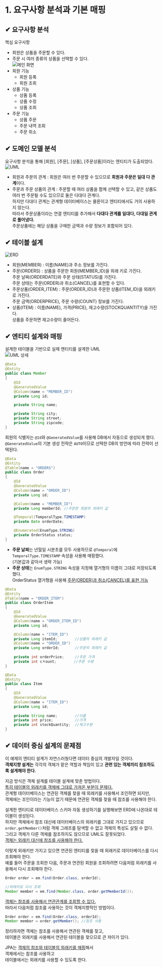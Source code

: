 # 1. 요구사항 분석과 기본 매핑
## ✔ 요구사항 분석   
핵심 요구사항   
- 회원은 상품을 주문할 수 있다.   
- 주문 시 여러 종류의 상품을 선택할 수 있다.   
![메인 화면](https://user-images.githubusercontent.com/52024566/128713633-4a131479-d068-464e-b853-58fe1c17836a.png)   
- 회원 기능
    - 회원 등록
    - 회원 조회
- 상품 기능
    - 상품 등록
    - 상품 수정
    - 상품 조회
- 주문 기능
    - 상품 주문
    - 주문 내역 조회
    - 주문 취소   

## ✔ 도메인 모델 분석   
요구사항 분석을 통해 [회원], [주문], [상품], [주문상품]이라는 엔티티가 도출되었다.   
![UML](https://img1.daumcdn.net/thumb/R750x0/?scode=mtistory2&fname=https%3A%2F%2Fblog.kakaocdn.net%2Fdn%2Fb2nGnS%2FbtqVQWPayby%2FKDNoXYZzjSpibdbtUR0KK1%2Fimg.png)   
- 회원과 주문의 관계 : 회원은 여러 번 주문할 수 있으므로 **회원과 주문은 일대 다 관계**이다.   
- 주문과 주문 상품의 관계 : 주문할 때 여러 상품을 함께 선택할 수 있고, 같은 상품도 여러 번 주문될 수도 있으므로 둘은 다대다 관계다.   
하지만 다대다 관계는 관계형 데이터베이스는 물론이고 엔티티에서도 거의 사용하지 않는다.   
따라서 주문상품이라는 연결 엔티티를 추가해서 **다대다 관계를 일대다, 다대일 관계로 풀어냈다.**   
주문상품에는 해당 상품을 구매한 금액과 수량 정보가 포함되어 있다.   

## ✔ 테이블 설계   
![ERD](https://blog.kakaocdn.net/dn/bXeqmO/btq2M1Dg9w4/OTUWI1lxp0bzk8geYFwuL0/img.png)   
- 회원(MEMBER) : 이름(NAME)과 주소 정보를 가진다.
- 주문(ORDERS) : 상품을 주문한 회원(MEMBER_ID)을 외래 키로 가진다.   
주문 날짜(ORDERDATE)와 주문 상태(STATUS)를 가진다.   
주문 상태는 주문(ORDER)과 취소(CANCEL)를 표현할 수 있다.   
- 주문상품(ORDER_ITEM) : 주문(ORDER_ID)과 주문한 상품(ITEM_ID)을 외래키로 가진다.   
주문 금액(ORDERPRICE), 주문 수량(COUNT) 정보를 가진다.   
- 상품(ITEM) : 이름(NAME), 가격(PRICE), 재고수량(STOCKQUANTITY)을 가진다.   
상품을 주문하면 재고수량이 줄어든다.   

## ✔ 엔티티 설계와 매핑   
설계한 테이블을 기반으로 실제 엔티티를 설계한 UML   
![UML 상세](https://velog.velcdn.com/images/roberts/post/46a7419e-0a9c-4649-ab6c-8443c96d74f2/image.png)   

```java
@Data
@Entity
public class Member
{
    @Id
    @GeneratedValue
    @Column(name = "MEMBER_ID")
    private Long id;

    private String name;

    private String city;
    private String street;
    private String zipcode;
}
```
회원의 식별자는 `@Id`와 `@GeneratedValue`를 사용해 DB에서 자동으로 생성되게 했다.   
`@GeneratedValue`의 기본 생성 전략은 `AUTO`이므로 선택한 DB의 방언에 따라 전략이 선택된다.

```java
@Data
@Entity
@Table(name = "ORDERS")
public class Order
{
    @Id
    @GeneratedValue
    @Column(name = "ORDER_ID")
    private Long id;

    @Column(name = "MEMBER_ID")
    private Long memberId; //주문한 회원의 외래키 값

    @Temporal(TemporalType.TIMESTAMP)
    private Date orderDate;

    @Enumerated(EnumType.STRING)
    private OrderStatus status;
}
```   
- **주문 날짜**는 년월일 시분초를 모두 사용하므로 `@Temporal`에 `TemporalType.TIMESTAMP` 속성을 사용해 매핑했다.   
(기본값과 같아서 생략 가능)   
- **주문 상태**는 `EnumType.STRING` 속성을 지정해 열거형의 이름이 그대로 저장되도록 했다.   
OrderStatus 열거형을 사용해 <u>주문(ORDER)과 취소(CANCEL)를 표현 가능</u>   

```java
@Data
@Entity
@Table(name = "ORDER_ITEM")
public class OrderItem
{
    @Id
    @GeneratedValue
    @Column(name = "ORDER_ITEM_ID")
    private Long id;

    @Column(name = "ITEM_ID")
    private Long itemId;        //상품의 외래키 값
    @Column(name = "ORDER_ID")
    private Long orderId;       //주문의 외래키 값
    
    private int orderPrice;     //주문 가격
    private int cㅈount;        //주문 수량
}
```   
```java
@Data
@Entity
public class Item
{
    @Id
    @GeneratedValue
    @Column(name = "ITEM_ID")
    private Long id;
    
    private String name;        //이름
    private int price;          //가격
    private int stockQuantity;  //재고수량
}
```   

## ✔ 데이터 중심 설계의 문제점   
이 예제의 엔티티 설계가 자연스러웠다면 데이터 중심의 개발자일 것이다.   
**객체지향 설계는** 각각의 객체가 맡은 역할과 책임이 있고 **관련 있는 객체끼리 참조하도록 설계해야 한다.**   

지금 방식은 객체 설계를 테이블 설계에 맞춘 방법이다.   
<u>특히 테이블의 외래키를 객체에 그대로 가져온 부분이 문제다.</u>   
관계형 데이터베이스는 연관된 객체를 찾을 때 외래키를 사용해서 조인하면 되지만,   
객체에는 조인이라는 기능이 없기 때문에 연관된 객체를 찾을 때 참조를 사용해야 한다.   

설계한 엔티티로 데이터베이스 스키마 자동 생성하기를 실행해보면 ERD에 나온대로 테이블이 생성된다.   
하지만 객체에서 참조 대신에 데이터베이스의 외래키를 그대로 가지고 있으므로 `order.getMember()`처럼 객체 그래프를 탐색할 수 없고 객체의 특성도 살릴 수 없다.   
그리고 객체가 다른 객체를 참조하지도 않으므로 UML도 잘못되었다.   
<u>객체는 외래키 대신에 참조를 사용해야 한다.</u>   

이렇게 외래키만 가지고 있으면 연관된 엔티티를 찾을 때 외래키로 데이터베이스를 다시 조회해야 한다.   
예를 들어 주문을 조회한 다음, 주문과 연관된 회원을 조회하려면 다음처럼 외래키를 사용해서 다시 조회해야 한다.
```java
Order order = em.find(Order.class, orderId);

//외래키로 다시 조회
Member member = em.find(Member.class, order.getMemberId());
```
<u>객체는 참조를 사용해서 연관관계를 조회할 수 있다.</u>   
따라서 다음처럼 참조를 사용하는 것이 객체지향적인 방법이다.

```java
Order order = em.find(Order.class, orderId);
Member member = order.getMember(); //참조 사용
```   

정리하자면 객체는 참조를 사용해서 연관된 객체를 찾고,   
테이블은 외래키를 사용해서 연관된 테이블을 찾으므로 큰 차이가 있다.   

JPA는 <u>객체의 참조와 테이블의 외래키를 매핑</u>해서   
객체에서는 참조를 사용하고   
테이블에서는 외래키를 사용할 수 있도록 한다.
